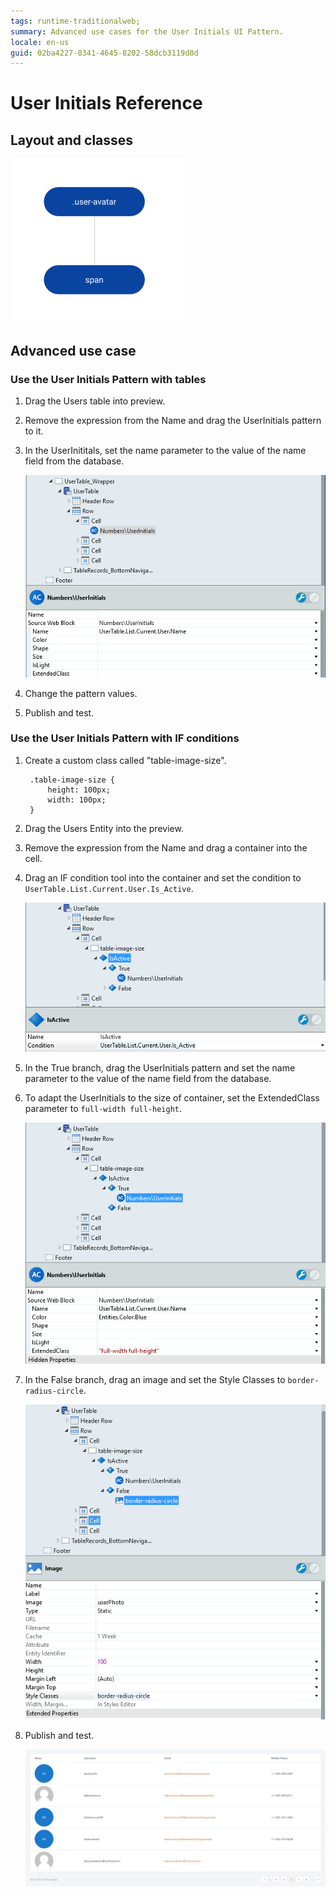 ```yaml
---
tags: runtime-traditionalweb;
summary: Advanced use cases for the User Initials UI Pattern.
locale: en-us
guid: 02ba4227-0341-4645-8202-58dcb3119d8d
---
```


# User Initials Reference

## Layout and classes

![](<images/userinitials-2-diag.png>)

## Advanced use case

### Use the User Initials Pattern with tables

1. Drag the Users table into preview.

1. Remove the expression from the Name and drag the UserInitials pattern to it.

1. In the UserInititals, set the name parameter to the value of the name field from the database.

    ![](<images/userinitials-3-ss.png>)

1. Change the pattern values.

1. Publish and test.

### Use the User Initials Pattern with IF conditions

1. Create a custom class called "table-image-size".

        .table-image-size {
            height: 100px;
            width: 100px;
        }

1. Drag the Users Entity into the preview.

1. Remove the expression from the Name and drag a container into the cell.

1. Drag an IF condition tool into the container and set the condition to `UserTable.List.Current.User.Is_Active`.

    ![](<images/userinitials-5-ss.png>)

1. In the True branch, drag the UserInitials pattern and set the name parameter to the value of the name field from the database.

1. To adapt the UserInitials to the size of container, set the ExtendedClass parameter to `full-width full-height`.

    ![](<images/userinitials-6-ss.png>)

1. In the False branch, drag an image and set the Style Classes to  `border-radius-circle`.

    ![](<images/userinitials-7-ss.png>)

1. Publish and test.

    ![](<images/userinitials-8-ss.png?width=750>)
